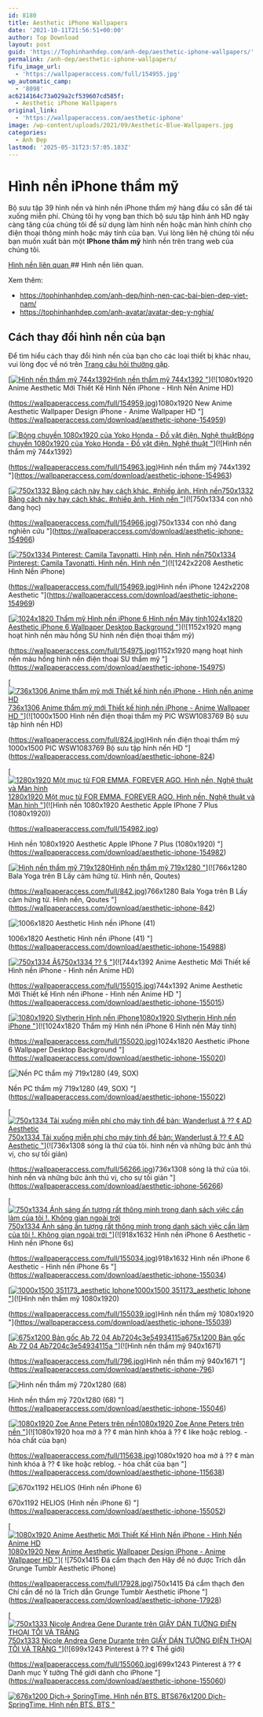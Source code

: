 ```yaml
---
id: 8180
title: Aesthetic iPhone Wallpapers
date: '2021-10-11T21:56:51+00:00'
author: Top Download
layout: post
guid: 'https://Tophinhanhdep.com/anh-dep/aesthetic-iphone-wallpapers/'
permalink: /anh-dep/aesthetic-iphone-wallpapers/
fifu_image_url:
  - 'https://wallpaperaccess.com/full/154955.jpg'
wp_automatic_camp:
  - '8098'
ac6214164c73a029a2cf539607cd585f:
  - Aesthetic iPhone Wallpapers
original_link:
  - 'https://wallpaperaccess.com/aesthetic-iphone'
image: /wp-content/uploads/2021/09/Aesthetic-Blue-Wallpapers.jpg
categories:
  - Ảnh Đẹp
lastmod: '2025-05-31T23:57:05.183Z'
---
```

# Hình nền iPhone thẩm mỹ

Bộ sưu tập 39 hình nền và hình nền iPhone thẩm mỹ hàng đầu có sẵn để tải xuống miễn phí. Chúng tôi hy vọng bạn thích bộ sưu tập hình ảnh HD ngày càng tăng của chúng tôi để sử dụng làm hình nền hoặc màn hình chính cho điện thoại thông minh hoặc máy tính của bạn. Vui lòng liên hệ chúng tôi nếu bạn muốn xuất bản một **IPhone thẩm mỹ** hình nền trên trang web của chúng tôi.

[Hình nền liên quan ](#related) ## Hình nền liên quan.

   
 Xem thêm:

   
- <https://tophinhanhdep.com/anh-dep/hinh-nen-cac-bai-bien-dep-viet-nam/>
- <https://tophinhanhdep.com/anh-avatar/avatar-dep-y-nghia/>

## Cách thay đổi hình nền của bạn

Để tìm hiểu cách thay đổi hình nền của bạn cho các loại thiết bị khác nhau, vui lòng đọc về nó trên [Trang câu hỏi thường gặp](https://tophinhanhdep.com/faq/).

  
[[![Hình nền thẩm mỹ 744x1392](https://wallpaperaccess.com/full/154955.jpg)Hình nền thẩm mỹ 744x1392 "](https://wallpaperaccess.com/download/aesthetic-iphone-154955)](![1080x1920 Anime Aesthetic Mới Thiết Kế Hình Nền iPhone - Hình Nền Anime HD)

(https://wallpaperaccess.com/full/154959.jpg)1080x1920 New Anime Aesthetic Wallpaper Design iPhone - Anime Wallpaper HD "](https://wallpaperaccess.com/download/aesthetic-iphone-154959)

[[![Bóng chuyền 1080x1920 của Yoko Honda - Đồ vật điện.  Nghệ thuật](https://wallpaperaccess.com/full/154961.jpg)Bóng chuyền 1080x1920 của Yoko Honda - Đồ vật điện. Nghệ thuật "](https://wallpaperaccess.com/download/aesthetic-iphone-154961)](![Hình nền thẩm mỹ 744x1392)

(https://wallpaperaccess.com/full/154963.jpg)Hình nền thẩm mỹ 744x1392 "](https://wallpaperaccess.com/download/aesthetic-iphone-154963)

[[![750x1332 Bằng cách này hay cách khác.  #nhiếp ảnh.  Hình nền](https://wallpaperaccess.com/full/154964.jpg)750x1332 Bằng cách này hay cách khác. #nhiếp ảnh. Hình nền "](https://wallpaperaccess.com/download/aesthetic-iphone-154964)](![750x1334 con nhỏ đang học)

(https://wallpaperaccess.com/full/154966.jpg)750x1334 con nhỏ đang nghiên cứu "](https://wallpaperaccess.com/download/aesthetic-iphone-154966)

[[![750x1334 Pinterest: Camila Tavonatti.  Hình nền.  Hình nền](https://wallpaperaccess.com/full/154967.jpg)750x1334 Pinterest: Camila Tavonatti. Hình nền. Hình nền "](https://wallpaperaccess.com/download/aesthetic-iphone-154967)](![1242x2208 Aesthetic Hình Nền iPhone)

(https://wallpaperaccess.com/full/154969.jpg)Hình nền iPhone 1242x2208 Aesthetic "](https://wallpaperaccess.com/download/aesthetic-iphone-154969)

[[![1024x1820 Thẩm mỹ Hình nền iPhone 6 Hình nền Máy tính](https://wallpaperaccess.com/full/154970.jpg)1024x1820 Aesthetic iPhone 6 Wallpaper Desktop Background "](https://wallpaperaccess.com/download/aesthetic-iphone-154970)](![1152x1920 mạng hoạt hình nền màu hồng SU hình nền điện thoại thẩm mỹ)

(https://wallpaperaccess.com/full/154975.jpg)1152x1920 mạng hoạt hình nền màu hồng hình nền điện thoại SU thẩm mỹ "](https://wallpaperaccess.com/download/aesthetic-iphone-154975)

[[![736x1306 Anime thẩm mỹ mới Thiết kế hình nền iPhone - Hình nền anime HD](https://wallpaperaccess.com/full/154977.jpg)736x1306 Anime thẩm mỹ mới Thiết kế hình nền iPhone - Anime Wallpaper HD "](https://wallpaperaccess.com/download/aesthetic-iphone-154977)](![1000x1500 Hình nền điện thoại thẩm mỹ PIC WSW1083769 Bộ sưu tập hình nền HD)

(https://wallpaperaccess.com/full/824.jpg)Hình nền điện thoại thẩm mỹ 1000x1500 PIC WSW1083769 Bộ sưu tập hình nền HD "](https://wallpaperaccess.com/download/aesthetic-iphone-824)

[[![1280x1920 Một mục từ FOR EMMA, FOREVER AGO.  Hình nền, Nghệ thuật và Màn hình](https://wallpaperaccess.com/full/154980.jpg)1280x1920 Một mục từ FOR EMMA, FOREVER AGO. Hình nền, Nghệ thuật và Màn hình "](https://wallpaperaccess.com/download/aesthetic-iphone-154980)](![Hình nền 1080x1920 Aesthetic Apple IPhone 7 Plus (1080x1920))

(https://wallpaperaccess.com/full/154982.jpg)

Hình nền 1080x1920 Aesthetic Apple IPhone 7 Plus (1080x1920) "](https://wallpaperaccess.com/download/aesthetic-iphone-154982)

[[![Hình nền thẩm mỹ 719x1280](https://wallpaperaccess.com/full/154983.jpg)Hình nền thẩm mỹ 719x1280 "](https://wallpaperaccess.com/download/aesthetic-iphone-154983)](![766x1280 Bala Yoga trên B Lấy cảm hứng từ.  Hình nền, Qoutes)

(https://wallpaperaccess.com/full/842.jpg)766x1280 Bala Yoga trên B Lấy cảm hứng từ. Hình nền, Qoutes "](https://wallpaperaccess.com/download/aesthetic-iphone-842)

[![1006x1820 Aesthetic Hình nền iPhone (41)](https://wallpaperaccess.com/full/154988.jpg)

1006x1820 Aesthetic Hình nền iPhone (41) "](https://wallpaperaccess.com/download/aesthetic-iphone-154988)

[[![750x1334 Â§](https://wallpaperaccess.com/full/840.png)750x1334 ?? § "](https://wallpaperaccess.com/download/aesthetic-iphone-840)](![744x1392 Anime Aesthetic Mới Thiết kế Hình nền iPhone - Hình nền Anime HD)

(https://wallpaperaccess.com/full/155015.jpg)744x1392 Anime Aesthetic Mới Thiết kế Hình nền iPhone - Hình nền Anime HD "](https://wallpaperaccess.com/download/aesthetic-iphone-155015)

[[![1080x1920 Slytherin Hình nền iPhone](https://wallpaperaccess.com/full/155016.jpg)1080x1920 Slytherin Hình nền iPhone "](https://wallpaperaccess.com/download/aesthetic-iphone-155016)](![1024x1820 Thẩm mỹ Hình nền iPhone 6 Hình nền Máy tính)

(https://wallpaperaccess.com/full/155020.jpg)1024x1820 Aesthetic iPhone 6 Wallpaper Desktop Background "](https://wallpaperaccess.com/download/aesthetic-iphone-155020)

[![Nền PC thẩm mỹ 719x1280 (49, SOX)](https://wallpaperaccess.com/full/155022.jpg)

Nền PC thẩm mỹ 719x1280 (49, SOX) "](https://wallpaperaccess.com/download/aesthetic-iphone-155022)

[[![750x1334 Tải xuống miễn phí cho máy tính để bàn: Wanderlust â ?? ¢ AD Aesthetic](https://wallpaperaccess.com/full/155024.jpg)750x1334 Tải xuống miễn phí cho máy tính để bàn: Wanderlust â ?? ¢ AD Aesthetic "](https://wallpaperaccess.com/download/aesthetic-iphone-155024)](![736x1308 sóng là thứ của tôi.  hình nền và những bức ảnh thú vị, cho sự tối giản)

(https://wallpaperaccess.com/full/56266.jpg)736x1308 sóng là thứ của tôi. hình nền và những bức ảnh thú vị, cho sự tối giản "](https://wallpaperaccess.com/download/aesthetic-iphone-56266)

[[![750x1334 Ánh sáng ấn tượng rất thông minh trong danh sách việc cần làm của tôi !.  Không gian ngoài trời](https://wallpaperaccess.com/full/155029.png)750x1334 Ánh sáng ấn tượng rất thông minh trong danh sách việc cần làm của tôi !. Không gian ngoài trời "](https://wallpaperaccess.com/download/aesthetic-iphone-155029)](![918x1632 Hình nền iPhone 6 Aesthetic - Hình nền iPhone 6s)

(https://wallpaperaccess.com/full/155034.jpg)918x1632 Hình nền iPhone 6 Aesthetic - Hình nền iPhone 6s "](https://wallpaperaccess.com/download/aesthetic-iphone-155034)

[[![1000x1500 351173_aesthetic Iphone](https://wallpaperaccess.com/full/155036.jpg)1000x1500 351173\_aesthetic Iphone "](https://wallpaperaccess.com/download/aesthetic-iphone-155036)](![Hình nền thẩm mỹ 1080x1920)

(https://wallpaperaccess.com/full/155039.jpg)Hình nền thẩm mỹ 1080x1920 "](https://wallpaperaccess.com/download/aesthetic-iphone-155039)

[[![675x1200 Bản gốc Ab 72 04 Ab7204c3e54934115a](https://wallpaperaccess.com/full/103640.jpg)675x1200 Bản gốc Ab 72 04 Ab7204c3e54934115a "](https://wallpaperaccess.com/download/aesthetic-iphone-103640)](![Hình nền thẩm mỹ 940x1671)

(https://wallpaperaccess.com/full/796.jpg)Hình nền thẩm mỹ 940x1671 "](https://wallpaperaccess.com/download/aesthetic-iphone-796)

[![Hình nền thẩm mỹ 720x1280 (68)](https://wallpaperaccess.com/full/155046.jpg)

Hình nền thẩm mỹ 720x1280 (68) "](https://wallpaperaccess.com/download/aesthetic-iphone-155046)

[[![1080x1920 Zoe Anne Peters trên nền](https://wallpaperaccess.com/full/155049.jpg)1080x1920 Zoe Anne Peters trên nền "](https://wallpaperaccess.com/download/aesthetic-iphone-155049)](![1080x1920 hoa mờ â ?? ¢ màn hình khóa â ?? ¢ like hoặc reblog.  - hóa chất của bạn)

(https://wallpaperaccess.com/full/115638.jpg)1080x1920 hoa mờ â ?? ¢ màn hình khóa â ?? ¢ like hoặc reblog. - hóa chất của bạn "](https://wallpaperaccess.com/download/aesthetic-iphone-115638)

[![670x1192 HELIOS (Hình nền iPhone 6)](https://wallpaperaccess.com/full/155052.jpg)

670x1192 HELIOS (Hình nền iPhone 6) "](https://wallpaperaccess.com/download/aesthetic-iphone-155052)

[[![1080x1920 Anime Aesthetic Mới Thiết Kế Hình Nền iPhone - Hình Nền Anime HD](https://wallpaperaccess.com/full/155054.jpg)1080x1920 New Anime Aesthetic Wallpaper Design iPhone - Anime Wallpaper HD "](https://wallpaperaccess.com/download/aesthetic-iphone-155054)]( ![750x1415 Đá cẩm thạch đen Hãy để nó được Trích dẫn Grunge Tumblr Aesthetic iPhone)

(https://wallpaperaccess.com/full/17928.jpg)750x1415 Đá cẩm thạch đen Chỉ cần để nó là Trích dẫn Grunge Tumblr Aesthetic iPhone "](https://wallpaperaccess.com/download/aesthetic-iphone-17928)

[[![750x1333 Nicole Andrea Gene Durante trên GIẤY DÁN TƯỜNG ĐIỆN THOẠI TỐI VÀ TRẮNG](https://wallpaperaccess.com/full/155058.jpg)750x1333 Nicole Andrea Gene Durante trên GIẤY DÁN TƯỜNG ĐIỆN THOẠI TỐI VÀ TRẮNG "](https://wallpaperaccess.com/download/aesthetic-iphone-155058)](![699x1243 Pinterest â ?? ¢ Thế giới)

(https://wallpaperaccess.com/full/155060.jpg)699x1243 Pinterest â ?? ¢ Danh mục Ý tưởng Thế giới dành cho iPhone "](https://wallpaperaccess.com/download/aesthetic-iphone-155060)

[![676x1200 Dịch-> SpringTime.  Hình nền BTS.  BTS]()676x1200 Dịch- SpringTime. Hình nền BTS. BTS "](https://wallpaperaccess.com/download/aesthetic-iphone-155064)

